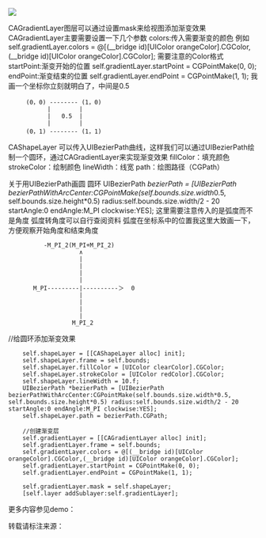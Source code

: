 ![](https://images2018.cnblogs.com/blog/950551/201803/950551-20180329162918302-66584803.png)

CAGradientLayer图层可以通过设置mask来给视图添加渐变效果  CAGradientLayer主要需要设置一下几个参数
colors:传入需要渐变的颜色 例如 self.gradientLayer.colors = @[(__bridge id)[UIColor orangeColor].CGColor,(__bridge id)[UIColor orangeColor].CGColor]; 需要注意的Color格式
startPoint:渐变开始的位置     self.gradientLayer.startPoint = CGPointMake(0, 0);
endPoint:渐变结束的位置      self.gradientLayer.endPoint = CGPointMake(1, 1);
我画一个坐标你立刻就明白了，中间是0.5
```
     (0，0) -------- (1，0)
           |        |
           |   0.5  |
           |        |
     (0，1) -------- (1，1)
```

CAShapeLayer 可以传入UIBezierPath曲线，这样我们可以通过UIBezierPath绘制一个圆环，通过CAGradientLayer来实现渐变效果
fillColor：填充颜色
strokeColor：绘制颜色
lineWidth：线宽
path：绘图路径（CGPath）

关于用UIBezierPath画圆 圆环
UIBezierPath *bezierPath = [UIBezierPath bezierPathWithArcCenter:CGPointMake(self.bounds.size.width*0.5, self.bounds.size.height*0.5) radius:self.bounds.size.width/2 - 20 startAngle:0 endAngle:M_PI clockwise:YES];
这里需要注意传入的是弧度而不是角度  弧度转角度可以自行查阅资料
弧度在坐标系中的位置我这里大致画一下，方便观察开始角度和结束角度
```
          -M_PI_2(M_PI+M_PI_2)
                    ∧
                    |
                    |
                    |
                    |
       M_PI---------|----------＞  0
                    |
                    |
                    |
                    |
                  M_PI_2
```

//给圆环添加渐变效果
```
    self.shapeLayer = [[CAShapeLayer alloc] init];
    self.shapeLayer.frame = self.bounds;
    self.shapeLayer.fillColor = [UIColor clearColor].CGColor;
    self.shapeLayer.strokeColor = [UIColor redColor].CGColor;
    self.shapeLayer.lineWidth = 10.f;
    UIBezierPath *bezierPath = [UIBezierPath bezierPathWithArcCenter:CGPointMake(self.bounds.size.width*0.5, self.bounds.size.height*0.5) radius:self.bounds.size.width/2 - 20 startAngle:0 endAngle:M_PI clockwise:YES];
    self.shapeLayer.path = bezierPath.CGPath;

    //创建渐变层
    self.gradientLayer = [[CAGradientLayer alloc] init];
    self.gradientLayer.frame = self.bounds;
    self.gradientLayer.colors = @[(__bridge id)[UIColor orangeColor].CGColor,(__bridge id)[UIColor orangeColor].CGColor];
    self.gradientLayer.startPoint = CGPointMake(0, 0);
    self.gradientLayer.endPoint = CGPointMake(1, 1);

    self.gradientLayer.mask = self.shapeLayer;
    [self.layer addSublayer:self.gradientLayer];

```
更多内容参见demo：

转载请标注来源：